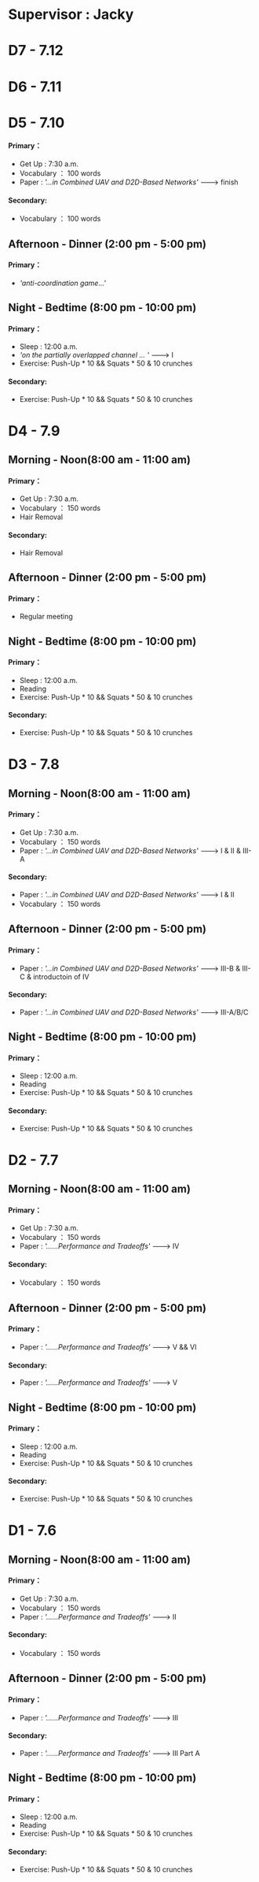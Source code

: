 # **Supervisor : Jacky**

# D7 - 7.12
# D6 - 7.11
# D5 - 7.10
#### Primary：
- Get Up : 7:30 a.m.
- Vocabulary ： 100 words
- Paper : *'...in Combined UAV and D2D-Based Networks'* ---> finish 
#### Secondary:
- Vocabulary ： 100 words
## Afternoon - Dinner (2:00 pm - 5:00 pm)
#### Primary：
- *'anti-coordination game...'*
## Night - Bedtime (8:00 pm - 10:00 pm)
#### Primary：
- Sleep : 12:00 a.m.
- *'on the partially overlapped channel ... '* ---> I
- Exercise: Push-Up * 10 && Squats * 50 & 10 crunches
#### Secondary:
- Exercise: Push-Up * 10 && Squats * 50 & 10 crunches
# D4 - 7.9
## Morning - Noon(8:00 am - 11:00 am)
#### Primary：
- Get Up : 7:30 a.m.
- Vocabulary ： 150 words
- Hair Removal
#### Secondary:
- Hair Removal
## Afternoon - Dinner (2:00 pm - 5:00 pm)
#### Primary：
- Regular meeting
## Night - Bedtime (8:00 pm - 10:00 pm)
#### Primary：
- Sleep : 12:00 a.m.
- Reading
- Exercise: Push-Up * 10 && Squats * 50 & 10 crunches
#### Secondary:
- Exercise: Push-Up * 10 && Squats * 50 & 10 crunches
# D3 - 7.8
## Morning - Noon(8:00 am - 11:00 am)
#### Primary：
- Get Up : 7:30 a.m.
- Vocabulary ： 150 words
- Paper : *'...in Combined UAV and D2D-Based Networks'* ---> I & II & III-A
#### Secondary:
- Paper : *'...in Combined UAV and D2D-Based Networks'* ---> I & II 
- Vocabulary ： 150 words
## Afternoon - Dinner (2:00 pm - 5:00 pm)
#### Primary：
- Paper : *'...in Combined UAV and D2D-Based Networks'* ---> III-B & III-C & introductoin of IV
#### Secondary:
- Paper : *'...in Combined UAV and D2D-Based Networks'* ---> III-A/B/C
## Night - Bedtime (8:00 pm - 10:00 pm)
#### Primary：
- Sleep : 12:00 a.m.
- Reading
- Exercise: Push-Up * 10 && Squats * 50 & 10 crunches
#### Secondary:
- Exercise: Push-Up * 10 && Squats * 50 & 10 crunches

# D2 - 7.7
## Morning - Noon(8:00 am - 11:00 am)
#### Primary：
- Get Up : 7:30 a.m.
- Vocabulary ： 150 words
- Paper : *'......Performance and Tradeoffs'* ---> IV
#### Secondary:
- Vocabulary ： 150 words
## Afternoon - Dinner (2:00 pm - 5:00 pm)
#### Primary：
- Paper : *'......Performance and Tradeoffs'* ---> V && VI
#### Secondary:
- Paper : *'......Performance and Tradeoffs'* ---> V
## Night - Bedtime (8:00 pm - 10:00 pm)
#### Primary：
- Sleep : 12:00 a.m.
- Reading
- Exercise: Push-Up * 10 && Squats * 50 & 10 crunches
#### Secondary:
- Exercise: Push-Up * 10 && Squats * 50 & 10 crunches

# D1 - 7.6
## Morning - Noon(8:00 am - 11:00 am)
#### Primary：
- Get Up : 7:30 a.m.
- Vocabulary ： 150 words
- Paper : *'......Performance and Tradeoffs'* ---> II
#### Secondary:
- Vocabulary ： 150 words
## Afternoon - Dinner (2:00 pm - 5:00 pm)
#### Primary：
- Paper : *'......Performance and Tradeoffs'* ---> III
#### Secondary:
- Paper : *'......Performance and Tradeoffs'* ---> III Part A
## Night - Bedtime (8:00 pm - 10:00 pm)
#### Primary：
- Sleep : 12:00 a.m.
- Reading
- Exercise: Push-Up * 10 && Squats * 50 & 10 crunches
#### Secondary:
- Exercise: Push-Up * 10 && Squats * 50 & 10 crunches


